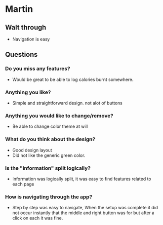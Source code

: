 # Martin

## Walt through

- Navigation is easy

## Questions

### Do you miss any features?

- Would be great to be able to log calories burnt somewhere.

### Anything you like?

- Simple and straightforward design. not alot of buttons

### Anything you would like to change/remove?

- Be able to change color theme at will

### What do you think about the design?

- Good design layout
- Did not like the generic green color.

### Is the "information" split logically?

- Information was logically split, it was easy to find features related to each page

### How is navigating through the app?

- Step by step was easy to navigate, When the setup was complete it did not occur instantly that the middle and right button was for but after a click on each it was fine.
